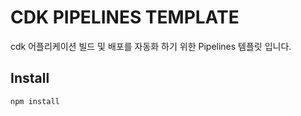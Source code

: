 # CDK PIPELINES TEMPLATE
cdk 어플리케이션 빌드 및 배포를 자동화 하기 위한 Pipelines 템플릿 입니다. 
## Install

```shell
npm install
```